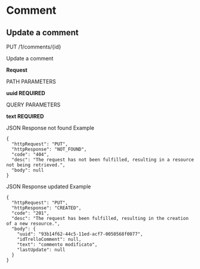 # Comment

## Update a comment

PUT /1/comments/{id}

Update a comment

**Request**

PATH PARAMETERS

**uuid REQUIRED**

QUERY PARAMETERS

**text REQUIRED**

JSON Response not found Example

``` 
{
  "httpRequest": "PUT",
  "httpResponse": "NOT_FOUND",
  "code": "404",
  "desc": "The request has not been fulfilled, resulting in a resource not being retrieved.",
  "body": null
}
```


JSON Response updated Example

``` 
{
  "httpRequest": "PUT",
  "httpResponse": "CREATED",
  "code": "201",
  "desc": "The request has been fulfilled, resulting in the creation of a new resource.",
  "body": {
    "uuid": "93b14f62-44c5-11ed-acf7-0050568f0077",
    "idTrelloComment": null,
    "text": "commento modificato",
    "lastUpdate": null
  }
}
```